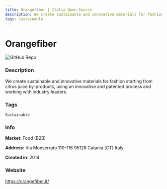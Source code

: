 ```yaml
---
title: Orangefiber | Italia Open-Source
description: We create sustainable and innovative materials for fashion starting from citrus juice by-products, using an innovative and patented process and working with industry leaders.
tags: sustainable
---
```

        

# Orangefiber

![GitHub Repo](https://img.shields.io/static/v1?label=category&message=companies&color=green)

### Description

We create sustainable and innovative materials for fashion starting from citrus juice by-products, using an innovative and patented process and working with industry leaders.

### Tags

`Sustainable`

### Info

**Market**: Food (B2B)

**Address**: Via Monserrato 110–116 95128 Catania (CT) Italy

**Created in**: 2014

### Website

https://orangefiber.it/